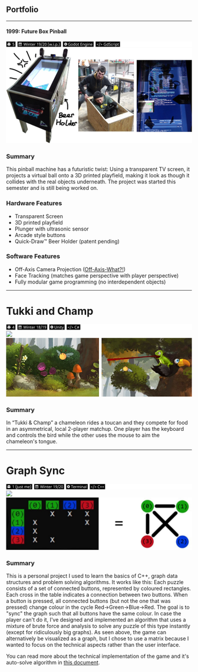## Portfolio

---
#### 1999: Future Box Pinball
<img src="images/future_box_tags.jpg?raw=true"/>

<img src="images/future_box_thumbnail_with_skribbles.jpg?raw=true"/>

### Summary
This pinball machine has a futuristic twist: Using a transparent TV screen, it projects a virtual ball onto a 3D printed playfield, making it look as though it collides with the real objects underneath. The project was started this semester and is still being worked on.

### Hardware Features
* Transparent Screen
* 3D printed playfield
* Plunger with ultrasonic sensor
* Arcade style buttons
* Quick-Draw™ Beer Holder (patent pending)

### Software Features
* Off-Axis Camera Projection ([Off-Axis-What?!](https://en.wikibooks.org/wiki/Cg_Programming/Unity/Projection_for_Virtual_Reality#Off-Axis_vs._On-Axis_Perspective_Projection))
* Face Tracking (matches game perspective with player perspective)
* Fully modular game programming (no interdependent objects)

---
# Tukki and Champ
<img src="images/tukki_and_champ_tags.jpg?raw=true"/>

<img src="images/tukki_and_champ_gameplay.gif?raw=true"/>
<img src="images/tukki_and_champ_thumbnails.jpg?raw=true"/>

### Summary
In “Tukki & Champ” a chameleon rides a toucan and they compete for food in an asymmetrical, local 2-player matchup. One player has the keyboard and controls the bird while the other uses the mouse to aim the chameleon's tongue.

---
# Graph Sync
<img src="images/graph_sync_tags.jpg?raw=true"/>

<img src="https://i.gyazo.com/cb60ff3ce690659f991cbc6adc06d729.gif"/>
<img src="images/graph_sync_explanation_labeled.jpg?raw=true"/>

### Summary
This is a personal project I used to learn the basics of C++, graph data structures and problem solving algorithms. It works like this: Each puzzle consists of a set of connected buttons, represented by coloured rectangles. Each cross in the table indicates a connection between two buttons. When a button is pressed, all connected buttons (but not the one that was pressed) change colour in the cycle Red->Green->Blue->Red. The goal is to "sync" the graph such that all buttons have the same colour. In case the player can't do it, I've designed and implemented an algorithm that uses a mixture of brute force and analysis to solve any puzzle of this type instantly (except for ridiculously big graphs). As seen above, the game can alternatively be visualized as a graph, but I chose to use a matrix because I wanted to focus on the technical aspects rather than the user interface.

You can read more about the technical implementation of the game and it's auto-solve algorithm in [this document](/pdf/graphpuzzlegame_documentation_arthurkehrwald.pdf).

<!--<p style="font-size:11px">Page template forked from <a href="https://github.com/evanca/quick-portfolio">evanca</a></p>-->
<!-- Remove above link if you don't want to attibute -->
